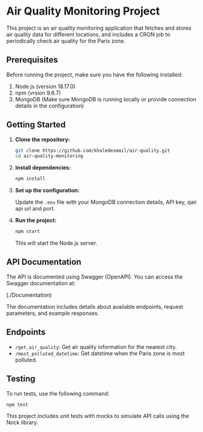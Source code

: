 # Air Quality Monitoring Project

This project is an air quality monitoring application that fetches and stores air quality data for different locations, and includes a CRON job to periodically check air quality for the Paris zone.

## Prerequisites

Before running the project, make sure you have the following installed:

1. Node.js (version 18.17.0)
2. npm (vrsion 9.6.7)
3. MongoDB (Make sure MongoDB is running locally or provide connection details in the configuration)

## Getting Started

1. **Clone the repository:**

   ```bash
   git clone https://github.com/khaledesmail/air-quality.git
   cd air-quality-monitoring
   ```

2. **Install dependencies:**

   ```bash
   npm install
   ```

3. **Set up the configuration:**

   Update the `.env` file with your MongoDB connection details, API key, qair api url and port.

4. **Run the project:**

   ```bash
   npm start
   ```

   This will start the Node.js server.

## API Documentation

The API is documented using Swagger (OpenAPI). You can access the Swagger documentation at:

   [./Documentation)

The documentation includes details about available endpoints, request parameters, and example responses.

## Endpoints

- `/get_air_quality`: Get air quality information for the nearest city.
- `/most_polluted_datetime`: Get datetime when the Paris zone is most polluted.

## Testing

To run tests, use the following command:

```bash
npm test
```

This project includes unit tests with mocks to simulate API calls using the Nock library.
